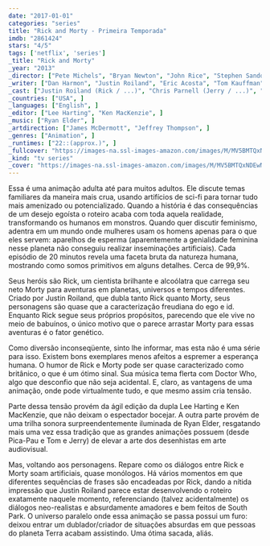 ```yaml
---
date: "2017-01-01"
categories: "series"
title: "Rick and Morty - Primeira Temporada"
imdb: "2861424"
stars: "4/5"
tags: ['netflix', 'series']
_title: "Rick and Morty"
_year: "2013"
_director: ["Pete Michels", "Bryan Newton", "John Rice", "Stephen Sandoval", "Wesley Archer", "Dominic Polcino", "Jeff Myers", "Juan Jose Meza-Leon", ]
_writer: ["Dan Harmon", "Justin Roiland", "Eric Acosta", "Tom Kauffman", "Wade Randolph", "Mike McMahan", "Matt Roller", "Brian Wysol", "David Phillips", ]
_cast: ["Justin Roiland (Rick / ...)", "Chris Parnell (Jerry / ...)", "Spencer Grammer (Summer / ...)", "Sarah Chalke (Beth / ...)", ]
_countries: ["USA", ]
_languages: ["English", ]
_editor: ["Lee Harting", "Ken MacKenzie", ]
_music: ["Ryan Elder", ]
_artdirection: ["James McDermott", "Jeffrey Thompson", ]
_genres: ["Animation", ]
_runtimes: ["22::(approx.)", ]
_fullcover: "https://images-na.ssl-images-amazon.com/images/M/MV5BMTQxNDEwNTE0Nl5BMl5BanBnXkFtZTgwMzQ1MTg3MDE@.jpg"
_kind: "tv series"
_cover: "https://images-na.ssl-images-amazon.com/images/M/MV5BMTQxNDEwNTE0Nl5BMl5BanBnXkFtZTgwMzQ1MTg3MDE@._V1._SX97_SY140_.jpg"
---
```

Essa é uma animação adulta até para muitos adultos. Ele discute temas familiares da maneira mais crua, usando artifícios de sci-fi para tornar tudo mais amenizado ou potencializado. Quando a história é das consequências de um desejo egoísta o roteiro acaba com toda aquela realidade, transformando os humanos em monstros. Quando quer discutir feminismo, adentra em um mundo onde mulheres usam os homens apenas para o que eles servem: aparelhos de esperma (aparentemente a genialidade feminina nesse planeta não conseguiu realizar inseminações artificiais). Cada episódio de 20 minutos revela uma faceta bruta da natureza humana, mostrando como somos primitivos em alguns detalhes. Cerca de 99,9%.

Seus heróis são Rick, um cientista brilhante e alcoólatra que carrega seu neto Morty para aventuras em planetas, universos e tempos diferentes. Criado por Justin Roiland, que dubla tanto Rick quanto Morty, seus personagens são quase que a caracterização freudiana do ego e id. Enquanto Rick segue seus próprios propósitos, parecendo que ele vive no meio de babuínos, o único motivo que o parece arrastar Morty para essas aventuras é o fator genético.

Como diversão inconseqüente, sinto lhe informar, mas esta não é uma série para isso. Existem bons exemplares menos afeitos a espremer a esperança humana. O humor de Rick e Morty pode ser quase caracterizado como britânico, o que é um ótimo sinal. Sua música tema flerta com Doctor Who, algo que desconfio que não seja acidental. E, claro, as vantagens de uma animação, onde pode virtualmente tudo, e que mesmo assim cria tensão.

Parte dessa tensão provém da ágil edição da dupla Lee Harting e Ken MacKenzie, que não deixam o espectador bocejar. A outra parte provém de uma trilha sonora surpreendentemente iluminada de Ryan Elder, resgatando mais uma vez essa tradição que as grandes animações possuem (desde Pica-Pau e Tom e Jerry) de elevar a arte dos desenhistas em arte audiovisual.

Mas, voltando aos personagens. Repare como os diálogos entre Rick e Morty soam artificiais, quase monólogos. Há vários momentos em que diferentes sequências de frases são encadeadas por Rick, dando a nítida impressão que Justin Roiland parece estar desenvolvendo o roteiro exatamente naquele momento, referenciando (talvez acidentalmente) os diálogos neo-realistas e absurdamente amadores e bem feitos de South Park. O universo paralelo onde essa animação se passa possui um furo: deixou entrar um dublador/criador de situações absurdas em que pessoas do planeta Terra acabam assistindo. Uma ótima sacada, aliás.
